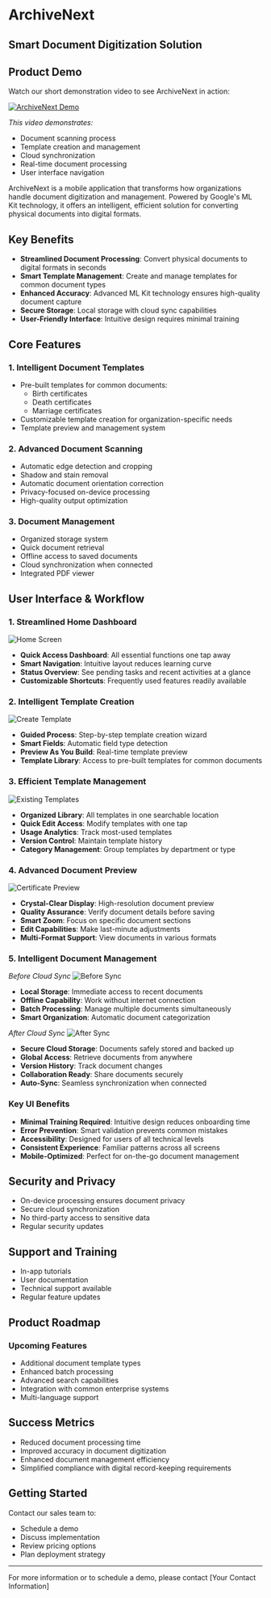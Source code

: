 # ArchiveNext
## Smart Document Digitization Solution

## Product Demo
Watch our short demonstration video to see ArchiveNext in action:

[![ArchiveNext Demo](images/first.jpeg)](YOUR_VIDEO_LINK)

*This video demonstrates:*
- Document scanning process
- Template creation and management
- Cloud synchronization
- Real-time document processing
- User interface navigation

ArchiveNext is a mobile application that transforms how organizations handle document digitization and management. Powered by Google's ML Kit technology, it offers an intelligent, efficient solution for converting physical documents into digital formats.

## Key Benefits

- **Streamlined Document Processing**: Convert physical documents to digital formats in seconds
- **Smart Template Management**: Create and manage templates for common document types
- **Enhanced Accuracy**: Advanced ML Kit technology ensures high-quality document capture
- **Secure Storage**: Local storage with cloud sync capabilities
- **User-Friendly Interface**: Intuitive design requires minimal training

## Core Features

### 1. Intelligent Document Templates
- Pre-built templates for common documents:
  - Birth certificates
  - Death certificates
  - Marriage certificates
- Customizable template creation for organization-specific needs
- Template preview and management system

### 2. Advanced Document Scanning
- Automatic edge detection and cropping
- Shadow and stain removal
- Automatic document orientation correction
- Privacy-focused on-device processing
- High-quality output optimization

### 3. Document Management
- Organized storage system
- Quick document retrieval
- Offline access to saved documents
- Cloud synchronization when connected
- Integrated PDF viewer

## User Interface & Workflow

### 1. Streamlined Home Dashboard
![Home Screen](images/first.jpeg)
- **Quick Access Dashboard**: All essential functions one tap away
- **Smart Navigation**: Intuitive layout reduces learning curve
- **Status Overview**: See pending tasks and recent activities at a glance
- **Customizable Shortcuts**: Frequently used features readily available

### 2. Intelligent Template Creation
![Create Template](images/second.jpeg)
- **Guided Process**: Step-by-step template creation wizard
- **Smart Fields**: Automatic field type detection
- **Preview As You Build**: Real-time template preview
- **Template Library**: Access to pre-built templates for common documents

### 3. Efficient Template Management
![Existing Templates](images/third.jpeg)
- **Organized Library**: All templates in one searchable location
- **Quick Edit Access**: Modify templates with one tap
- **Usage Analytics**: Track most-used templates
- **Version Control**: Maintain template history
- **Category Management**: Group templates by department or type

### 4. Advanced Document Preview
![Certificate Preview](images/fourth.jpeg)
- **Crystal-Clear Display**: High-resolution document preview
- **Quality Assurance**: Verify document details before saving
- **Smart Zoom**: Focus on specific document sections
- **Edit Capabilities**: Make last-minute adjustments
- **Multi-Format Support**: View documents in various formats

### 5. Intelligent Document Management
*Before Cloud Sync*
![Before Sync](images/fifth.jpeg)
- **Local Storage**: Immediate access to recent documents
- **Offline Capability**: Work without internet connection
- **Batch Processing**: Manage multiple documents simultaneously
- **Smart Organization**: Automatic document categorization

*After Cloud Sync*
![After Sync](images/sixth.jpeg)
- **Secure Cloud Storage**: Documents safely stored and backed up
- **Global Access**: Retrieve documents from anywhere
- **Version History**: Track document changes
- **Collaboration Ready**: Share documents securely
- **Auto-Sync**: Seamless synchronization when connected

### Key UI Benefits
- **Minimal Training Required**: Intuitive design reduces onboarding time
- **Error Prevention**: Smart validation prevents common mistakes
- **Accessibility**: Designed for users of all technical levels
- **Consistent Experience**: Familiar patterns across all screens
- **Mobile-Optimized**: Perfect for on-the-go document management

## Security and Privacy

- On-device processing ensures document privacy
- Secure cloud synchronization
- No third-party access to sensitive data
- Regular security updates

## Support and Training

- In-app tutorials
- User documentation
- Technical support available
- Regular feature updates

## Product Roadmap

### Upcoming Features
- Additional document template types
- Enhanced batch processing
- Advanced search capabilities
- Integration with common enterprise systems
- Multi-language support

## Success Metrics

- Reduced document processing time
- Improved accuracy in document digitization
- Enhanced document management efficiency
- Simplified compliance with digital record-keeping requirements

## Getting Started

Contact our sales team to:
- Schedule a demo
- Discuss implementation
- Review pricing options
- Plan deployment strategy

---

For more information or to schedule a demo, please contact [Your Contact Information]